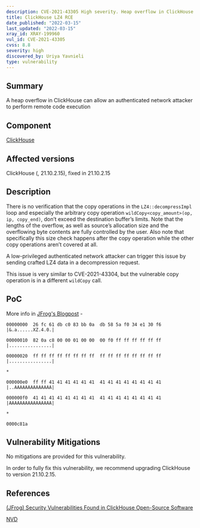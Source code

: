 ```yaml
---
description: CVE-2021-43305 High severity. Heap overflow in ClickHouse leads to remote code execution
title: ClickHouse LZ4 RCE	
date_published: "2022-03-15"
last_updated: "2022-03-15"
xray_id: XRAY-199960
vul_id: CVE-2021-43305
cvss: 8.8
severity: high
discovered_by: Uriya Yavnieli
type: vulnerability
---
```

## Summary
A heap overflow in ClickHouse can allow an authenticated network attacker to perform remote code execution



## Component

[ClickHouse](https://clickhouse.com/)



## Affected versions

ClickHouse (, 21.10.2.15), fixed in 21.10.2.15



## Description

There is no verification that the copy operations in the `LZ4::decompressImpl` loop and especially the arbitrary copy operation `wildCopy<copy_amount>(op, ip, copy_end)`, don’t exceed the destination buffer’s limits. Note that the lengths of the overflow, as well as source’s allocation size and the overflowing byte contents are fully controlled by the user. Also note that specifically this size check happens after the copy operation while the other copy operations aren’t covered at all.

A low-privileged authenticated network attacker can trigger this issue by sending crafted LZ4 data in a decompression request.

This issue is very similar to CVE-2021-43304, but the vulnerable copy operation is in a different `wildCopy` call.



## PoC

More info in [JFrog's Blogpost](https://jfrog.com/blog/7-rce-and-dos-vulnerabilities-found-in-clickhouse-dbms) -

`00000000  26 fc 61 db c0 83 bb 0a  db 58 5a f0 34 e1 30 f6  |&.a......XZ.4.0.|`

`00000010  82 0a c8 00 00 01 00 00  00 f0 ff ff ff ff ff ff  |................|`

`00000020  ff ff ff ff ff ff ff ff  ff ff ff ff ff ff ff ff  |................|`

`*`

`000000e0  ff ff 41 41 41 41 41 41  41 41 41 41 41 41 41 41  |..AAAAAAAAAAAAAA|`

`000000f0  41 41 41 41 41 41 41 41  41 41 41 41 41 41 41 41  |AAAAAAAAAAAAAAAA|`

`*`

`0000c81a`



## Vulnerability Mitigations

No mitigations are provided for this vulnerability.

In order to fully fix this vulnerability, we recommend upgrading ClickHouse to version 21.10.2.15.



## References

[(JFrog) Security Vulnerabilities Found in ClickHouse Open-Source Software](https://jfrog.com/blog/7-rce-and-dos-vulnerabilities-found-in-clickhouse-dbms)

[NVD](https://nvd.nist.gov/vuln/detail/CVE-2021-43305)